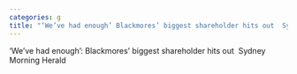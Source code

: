 ```yaml
---
categories: g
title: "‘We’ve had enough’ Blackmores’ biggest shareholder hits out  Sydney Morning Herald"
---
```

‘We’ve had enough’: Blackmores’ biggest shareholder hits out&nbsp;&nbsp;Sydney Morning Herald